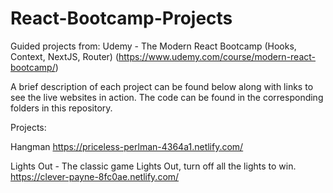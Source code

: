 # React-Bootcamp-Projects

Guided projects from: Udemy - The Modern React Bootcamp (Hooks, Context, NextJS, Router) (https://www.udemy.com/course/modern-react-bootcamp/)

A brief description of each project can be found below along with links to see the live websites in action. The code can be found in the corresponding folders in this repository.

Projects:

Hangman
https://priceless-perlman-4364a1.netlify.com/

Lights Out - The classic game Lights Out, turn off all the lights to win.
https://clever-payne-8fc0ae.netlify.com/
